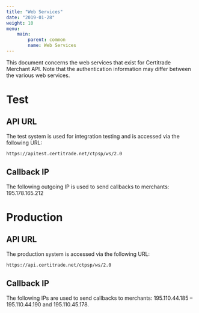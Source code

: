 ```yaml
---
title: "Web Services"
date: "2019-01-28"
weight: 10
menu: 
    main:
        parent: common
        name: Web Services
---
```


This document concerns the web services that exist for Certitrade Merchant API. Note that the authentication information may differ between the various web services.

# Test
## API URL
The test system is used for integration testing and is accessed via the following URL:
```
https://apitest.certitrade.net/ctpsp/ws/2.0
```
## Callback IP
The following outgoing IP is used to send callbacks to merchants: 195.178.165.212

# Production
## API URL
The production system is accessed via the following URL: 
```
https://api.certitrade.net/ctpsp/ws/2.0
```
## Callback IP
The following IPs are used to send callbacks to merchants: 195.110.44.185 – 195.110.44.190 and 195.110.45.178.
